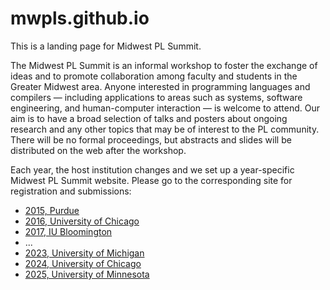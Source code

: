 # mwpls.github.io

This is a landing page for Midwest PL Summit.

The Midwest PL Summit is an informal workshop to foster the exchange
of ideas and to promote collaboration among faculty and students in
the Greater Midwest area. Anyone interested in programming languages
and compilers — including applications to areas such as systems,
software engineering, and human-computer interaction — is welcome to
attend. Our aim is to have a broad selection of talks and posters
about ongoing research and any other topics that may be of interest to
the PL community. There will be no formal proceedings, but abstracts
and slides will be distributed on the web after the workshop.

Each year, the host institution changes and we set up a year-specific
Midwest PL Summit website.  Please go to the corresponding site for
registration and submissions:

 * [2015, Purdue](http://purdue-pl.github.io/PLSummit/)
 * [2016, University of Chicago](http://pl.cs.uchicago.edu/PLSummit/2016/)
 * [2017, IU Bloomington](http://wonks.github.io/mwpls/fall2017/2017/10/16/mwpls.html)
 * ...
 * [2023, University of Michigan](https://mwpls2023.engin.umich.edu/)
 * [2024, University of Chicago](http://pl.cs.uchicago.edu/PLSummit/2024/)
 * [2025, University of Minnesota](https://2025.mwpls.org)
